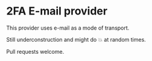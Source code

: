 # 2FA E-mail provider

This provider uses e-mail as a mode of transport.

Still underconstruction and might do :boom: at random times.

Pull requests welcome.
